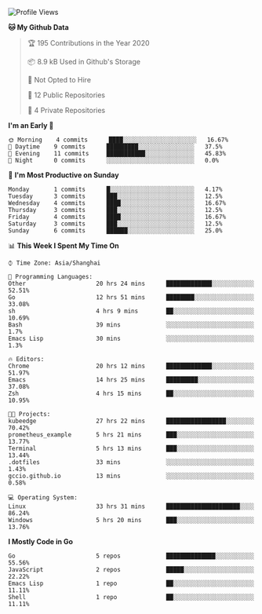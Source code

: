 <!--START_SECTION:waka-->
![Profile Views](http://img.shields.io/badge/Profile%20Views-66-blue)

**🐱 My Github Data** 

> 🏆 195 Contributions in the Year 2020
 > 
> 📦 8.9 kB Used in Github's Storage 
 > 
> 🚫 Not Opted to Hire
 > 
> 📜 12 Public Repositories 
 > 
> 🔑 4 Private Repositories  
 > 
**I'm an Early 🐤** 

```text
🌞 Morning    4 commits      ████░░░░░░░░░░░░░░░░░░░░░   16.67% 
🌆 Daytime    9 commits      █████████░░░░░░░░░░░░░░░░   37.5% 
🌃 Evening    11 commits     ███████████░░░░░░░░░░░░░░   45.83% 
🌙 Night      0 commits      ░░░░░░░░░░░░░░░░░░░░░░░░░   0.0%

```
📅 **I'm Most Productive on Sunday** 

```text
Monday       1 commits      █░░░░░░░░░░░░░░░░░░░░░░░░   4.17% 
Tuesday      3 commits      ███░░░░░░░░░░░░░░░░░░░░░░   12.5% 
Wednesday    4 commits      ████░░░░░░░░░░░░░░░░░░░░░   16.67% 
Thursday     3 commits      ███░░░░░░░░░░░░░░░░░░░░░░   12.5% 
Friday       4 commits      ████░░░░░░░░░░░░░░░░░░░░░   16.67% 
Saturday     3 commits      ███░░░░░░░░░░░░░░░░░░░░░░   12.5% 
Sunday       6 commits      ██████░░░░░░░░░░░░░░░░░░░   25.0%

```


📊 **This Week I Spent My Time On** 

```text
⌚︎ Time Zone: Asia/Shanghai

💬 Programming Languages: 
Other                    20 hrs 24 mins      █████████████░░░░░░░░░░░░   52.51% 
Go                       12 hrs 51 mins      ████████░░░░░░░░░░░░░░░░░   33.08% 
sh                       4 hrs 9 mins        ██░░░░░░░░░░░░░░░░░░░░░░░   10.69% 
Bash                     39 mins             ░░░░░░░░░░░░░░░░░░░░░░░░░   1.7% 
Emacs Lisp               30 mins             ░░░░░░░░░░░░░░░░░░░░░░░░░   1.3%

🔥 Editors: 
Chrome                   20 hrs 12 mins      █████████████░░░░░░░░░░░░   51.97% 
Emacs                    14 hrs 25 mins      █████████░░░░░░░░░░░░░░░░   37.08% 
Zsh                      4 hrs 15 mins       ██░░░░░░░░░░░░░░░░░░░░░░░   10.95%

🐱‍💻 Projects: 
kubeedge                 27 hrs 22 mins      █████████████████░░░░░░░░   70.42% 
prometheus_example       5 hrs 21 mins       ███░░░░░░░░░░░░░░░░░░░░░░   13.77% 
Terminal                 5 hrs 13 mins       ███░░░░░░░░░░░░░░░░░░░░░░   13.44% 
.dotfiles                33 mins             ░░░░░░░░░░░░░░░░░░░░░░░░░   1.43% 
gccio.github.io          13 mins             ░░░░░░░░░░░░░░░░░░░░░░░░░   0.58%

💻 Operating System: 
Linux                    33 hrs 31 mins      █████████████████████░░░░   86.24% 
Windows                  5 hrs 20 mins       ███░░░░░░░░░░░░░░░░░░░░░░   13.76%

```

**I Mostly Code in Go** 

```text
Go                       5 repos             ██████████████░░░░░░░░░░░   55.56% 
JavaScript               2 repos             █████░░░░░░░░░░░░░░░░░░░░   22.22% 
Emacs Lisp               1 repo              ██░░░░░░░░░░░░░░░░░░░░░░░   11.11% 
Shell                    1 repo              ██░░░░░░░░░░░░░░░░░░░░░░░   11.11%

```



<!--END_SECTION:waka-->
